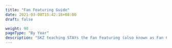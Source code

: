 ```yaml
---
title: "Fan Featuring Guide"
date: 2021-03-08T15:42:18+08:00
draft: false

weight: 90
pageType: "By Year"
description: "SKZ teaching STAYs the Fan Featuring (also known as Fan Chant) for SKZ's live performances."
---
```

